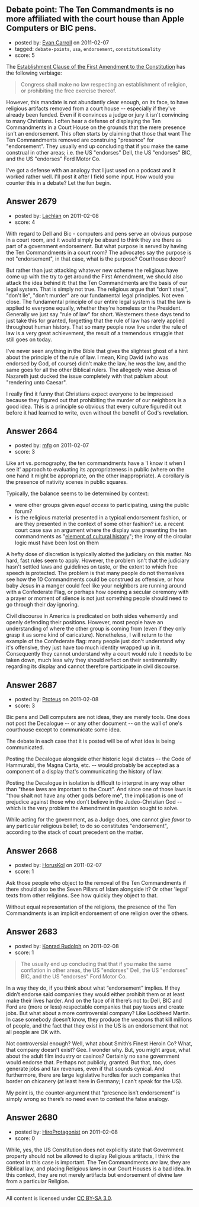 ## Debate point: The Ten Commandments is no more affiliated with the court house than Apple Computers or BIC pens.

- posted by: [Evan Carroll](https://stackexchange.com/users/-1/5-evan-carroll) on 2011-02-07
- tagged: `debate-points`, `usa`, `endorsement`, `constitutionality`
- score: 5

The [Establishment Clause of the First Amendment to the Constitution](http://en.wikipedia.org/wiki/Establishment_Clause_of_the_First_Amendment) has the following verbiage:

> Congress shall make no law respecting an establishment of religion, or prohibiting the free exercise thereof.

However, this mandate is not abundantly clear enough, on its face, to have religious artifacts removed from a court house -- especially if they've already been funded. Even if it convinces a judge or jury it isn't convincing to many Christians. I often hear a defense of displaying the Ten Commandments in a Court House on the grounds that the mere presence isn't an endorsement. This often starts by claiming that those that want The Ten Commandments removed are construing "presence" for "endorsement". They usually end up concluding that if you make the same construal in other areas; i.e. the US "endorses" Dell, the US "endorses" BIC, and the US "endorses" Ford Motor Co.

I've got a defense with an analogy that I just used on a podcast and it worked rather well. I'll post it after I field some input. How would you counter this in a debate? Let the fun begin.


## Answer 2679

- posted by: [Lachlan](https://stackexchange.com/users/-1/1024-lachlan) on 2011-02-08
- score: 4

With regard to Dell and Bic - computers and pens serve an obvious purpose in a court room, and it would simply be absurd to think they are there as part of a government endorsement. But what purpose is served by having the Ten Commandments in a court room? The advocates say the purpose is not "endorsement", in that case, what is the purpose? Courthouse decor?

But rather than just attacking whatever new scheme the religious have come up with the try to get around the First Amendment, we should also attack the idea behind it: that the Ten Commandments are the basis of our legal system. That is simply not true. The religious argue that "don't steal", "don't lie", "don't murder" are our fundamental legal principles. Not even close. The fundamental principle of our entire legal system is that the law is applied to everyone equally, whether they're homeless or the President. Generally we just say "rule of law" for short. Westerners these days tend to just take this for granted, forgetting that the rule of law has rarely applied throughout human history. That so many people now live under the rule of law is a very great achievement, the result of a tremendous struggle that still goes on today.

I've never seen anything in the Bible that gives the slightest ghost of a hint about the principle of the rule of law. I mean, King David (who was endorsed by God, of course) didn't make the law, he *was* the law, and the same goes for all the other Biblical rulers. The allegedly wise Jesus of Nazareth just ducked the issue completely with that pablum about "rendering unto Caesar".

I really find it funny that Christians expect everyone to be impressed because they figured out that prohibiting the murder of our neighbors is a good idea. This is a principle so obvious that every culture figured it out before it had learned to write, even without the benefit of God's revelation.


## Answer 2664

- posted by: [mfg](https://stackexchange.com/users/-1/135-mfg) on 2011-02-07
- score: 3

<p>Like art vs. pornography, the ten commandments have a 'I know it when I see it' approach to evaluating its appropriateness in public (where on the one hand it might be appropriate, on the other inappropriate). A corollary is the presence of nativity scenes in public squares.</p>

<p>Typically, the balance seems to be determined by context:</p>

<ul>
<li>were other groups given <em>equal access</em> to participating, using the public forum?</li>
<li>is the religious material presented in a typical endorsement fashion, or are they presented in the context of some other fashion? i.e. a recent court case saw an argument where the display was presenting the ten commandments as "<a href="http://blog.au.org/2009/04/02/okie-dopey-state-legislator-wants-to-display-oklahoma-version-of-ten-commandments/" rel="nofollow">element of cultural history</a>"; the irony of the circular logic must have been lost on them</li>
</ul>

<p>A hefty dose of discretion is typically alotted the judiciary on this matter. No hard, fast rules seem to apply. However, the problem isn't that the judiciary hasn't settled laws and guidelines on taste, or the extent to which free speech is protected. The problem is that many people do not themselves see how the 10 Commandments could be construed as offensive, or how baby Jesus in a manger could feel like your neighbors are running around with a Confederate Flag, or perhaps how opening a secular ceremony with a prayer or moment of silence is not just something people should need to go through their day ignoring.</p>

<p>Civil discourse in America is predicated on both sides vehemently and openly defending their positions. However, most people have an understanding of where the other group is coming from (even if they only grasp it as some kind of caricature). Nonetheless, I will return to the example of the Confederate flag: many people just don't understand why it's offensive, they just have too much identity wrapped up in it. Consequently they cannot understand why a court would rule it needs to be taken down, much less why they should reflect on their sentimentality regarding its display and cannot therefore participate in civil discourse.</p>



## Answer 2687

- posted by: [Proteus](https://stackexchange.com/users/-1/940-proteus) on 2011-02-08
- score: 3

Bic pens and Dell computers are not ideas, they are merely tools. One does not post the Decalogue -- or any other document -- on the wall of one's courthouse except to communicate some idea.

The debate in each case that it is posted will be of what idea is being communicated.

Posting the Decalogue alongside other historic legal dictates -- the Code of Hammurabi, the Magna Carta, etc. -- would probably be accepted as a component of a display that's communicating the history of law.

Posting the Decalogue in isolation is difficult to interpret in any way other than "these laws are important to the Court". And since one of those laws is "thou shalt not have any other gods before me", the implication is one of prejudice against those who don't believe in the Judeo-Christian God -- which is the very problem the Amendment in question sought to solve.

While acting for the government, as a Judge does, one cannot give *favor* to any particular religious belief; to do so constitutes "endorsement", according to the stack of court precedent on the matter.


## Answer 2668

- posted by: [HorusKol](https://stackexchange.com/users/-1/921-horuskol) on 2011-02-07
- score: 1

Ask those people who object to the removal of the Ten Commandments if there should also be the Seven Pillars of Islam alongside it? Or other 'legal' texts from other religions. See how quickly they object to that.

Without equal representation of the religions, the presence of the Ten Commandments is an implicit endorsement of one religion over the others.


## Answer 2683

- posted by: [Konrad Rudolph](https://stackexchange.com/users/-1/82-konrad-rudolph) on 2011-02-08
- score: 1

> The usually end up concluding that that if you make the same conflation in other areas, the US "endorses" Dell, the US "endorses" BIC, and the US "endorses" Ford Motor Co.

In a way they do, if you think about what “endorsement” implies. If they didn’t endorse said companies they would either prohibit them or at least make their lives harder. And on the face of it there’s not to: Dell, BIC and Ford are (more or less) respectable companies that pay taxes and create jobs. But what about a more controversial company? Like Lockheed Martin. In case somebody doesn’t know, they produce the weapons that kill millions of people, and the fact that they exist in the US is an endorsement that not all people are OK with.

Not controversial enough? Well, what about Smith’s Finest Heroin Co? What, that company doesn’t exist? Gee. I wonder why. But, you might argue, what about the adult film industry or casinos? Certainly no sane government would endorse that. Perhaps not publicly, granted. But that, too, does generate jobs and tax revenues, even if that sounds cynical. And furthermore, there are large legislative hurdles for such companies that border on chicanery (at least here in Germany; I can’t speak for the US).

My point is, the counter-argument that “presence isn’t endorsement” is simply wrong so there’s no need even to contest the false analogy.


## Answer 2680

- posted by: [HiroProtagonist](https://stackexchange.com/users/-1/963-hiroprotagonist) on 2011-02-08
- score: 0

While, yes, the US Constitution does not explicitly state that Government property should not be allowed to display Religious artifacts, I think the context in this case is important. The Ten Commandments *are* law, they are Biblical law, and placing Religious laws in our Court Houses is a bad idea. In this context, they are not merely artifacts but endorsement of divine law from a particular Religion.



---

All content is licensed under [CC BY-SA 3.0](https://creativecommons.org/licenses/by-sa/3.0/).
